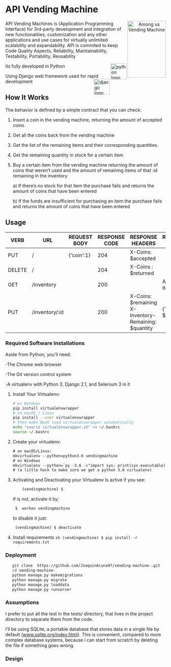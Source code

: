 # API Vending Machine

<p align="center">
<img src="https://i.ytimg.com/vi/s4_2odXcjUc/hqdefault.jpg" align="right"
     alt="Among us Vending Machine" width="120" height="178">
</p>

API Vending Machines  is (Application Programming Interface) for 3rd-party development and integration of new functionalities, customization and any other applications and use cases for virtually unlimited scalability and expandability. API is commited to keep Code Quality Aspects, Reliability, Maintainability, Testability, Portability, Reusability


<p align="left">
     Its fully developed in Python
<img src="https://upload.wikimedia.org/wikipedia/commons/thumb/0/0a/Python.svg/1200px-Python.svg.png" align="right"
     alt="python logo" width="50" height="50">
</p> 

<p align="left">
     Using Django web framework used for rapid development
<img src="https://cosasdedevs.com/media/sections/images/django_rh1DU90.png" align="right"
     alt="django logo" width="50" height="50">
</p>

## How It Works
The behavior is defined by a simple contract that you can check:

1) Insert a coin in the vending machine, returning the amount of accepted coins.
2) Get all the coins back from the vending machine
3) Get the list of the remaining items and their corresponding quantities.
4) Get the remaining quantity in stock for a certain item
5) Buy a certain item from the vending machine returning the amount of coins that
weren’t used and the amount of remaining items of that :id remaining in the
inventory

    a) If there’s no stock for that item the purchase fails and returns the amount of
    coins that have been entered
    
    b) If the funds are insufficient for purchasing an item the purchase fails and
    returns the amount of coins that have been entered 

## Usage

| VERB   | URL            | REQUEST BODY | RESPONSE CODE | RESPONSE HEADERS                                     | RESPONSE BODY         | STATUS      |
|--------|----------------|--------------|---------------|------------------------------------------------------|-----------------------|-------------|
| PUT    | /              | {'coin':1}   | 204           | X-Coins: $accepted                                   |                       | :heavy_check_mark: |
| DELETE | /              |              | 204           | X-Coins : $returned                                  |                       | :heavy_check_mark: |
| GET    | /inventory     |              | 200           |                                                      | Array of items        | :heavy_check_mark: |
| PUT    | /inventory/:id |              | 200           | X-Coins: $remaining X-Inventory-Remaining: $quantity | {'quantity': $vended} | In progress |


### Required Software Installations

Aside from Python, you’ll need:

-The Chrome web browser

-The Git version control system

-A virtualenv with Python 3, Django 2.1, and Selenium 3 in it


1. Install Your Virtualenv:

    ```sh
    # on Windows
    pip install virtualenvwrapper
    # on macOS / Linux
    pip install --user virtualenvwrapper
    # then make Bash load virtualenvwrapper automatically
    echo "source virtualenvwrapper.sh" >> ~/.bashrc
    source ~/.bashrc
    ```

2. Create your virtualenv:

    ```diff
    # on macOS/Linux:
    mkvirtualenv --python=python3.6 vendingmachine
    # on Windows
    mkvirtualenv --python=`py -3.6 -c"import sys; print(sys.executable)"` vendingmachine
    # (a little hack to make sure we get a python 3.6 virtualenv)
    ```
3. Activating and Deactivating your Virtualenv
    Is active if you see: 
    ```sh
        (vendingmachine) $ 
    ```
    if is not, activate it by: 
    ``` sh
     $  workon vendingmachine 
    ```
    to disable it just:
    ```sh
     (vendingmachine) $ deactivate 
    ```
4. Install requirements
        ```sh
            (vendingmachine) $ pip install -r requirements.txt 
         ```
    
### Deployment
  ```sh
     git clone  https://github.com/JoaquinAcuna97/vending-machine-.git
     cd vending-machine-
     python manage.py makemigrations
     python manage.py migrate
     python manage.py loaddata
     python manage.py runserver 
```
### Assumptions

I prefer to put all the test in the tests/ directory, that lives in the project directory to separate them from the code. 

I’ll be using SQLite, a portable database that stores data in a single file by default (www.sqlite.org/index.html).
This is convenient, compared to more complex database systems, because i can start from scratch by deleting the
file if something goes wrong.
### Design
